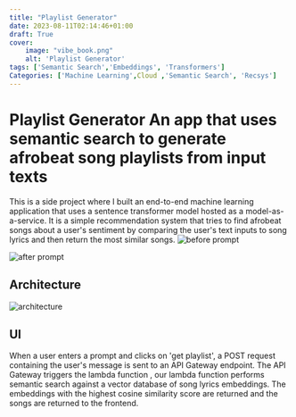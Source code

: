 ```yaml
---
title: "Playlist Generator"
date: 2023-08-11T02:14:46+01:00
draft: True
cover:
    image: "vibe_book.png"
    alt: 'Playlist Generator'
tags: ['Semantic Search','Embeddings', 'Transformers']
Categories: ['Machine Learning',Cloud ,'Semantic Search', 'Recsys']
---
```

# Playlist Generator An app that uses semantic search to generate afrobeat song playlists from input texts  

This is a side project where I built  an end-to-end machine learning application that uses a sentence transformer model hosted as a model-as-a-service. It is a simple recommendation system that tries  to find afrobeat songs about a user's sentiment by comparing the user's text inputs  to song lyrics  and then return the most similar songs. 
![before prompt](https://proglangclassifier.s3.eu-west-2.amazonaws.com/playlist_Gen_space.png)

![after prompt](https://proglangclassifier.s3.eu-west-2.amazonaws.com/playlist_gen_after.png)

## Architecture 
![architecture](https://proglangclassifier.s3.eu-west-2.amazonaws.com/Playlist_Generator+(1).jpeg)

## UI

When a user enters a prompt and clicks on 'get playlist', a POST request containing the user's message is sent to an API Gateway endpoint. The API Gateway triggers the lambda function , our lambda function performs semantic search against a vector database of song lyrics embeddings. The embeddings with the highest cosine similarity score are returned and the songs are returned to the frontend. 

 